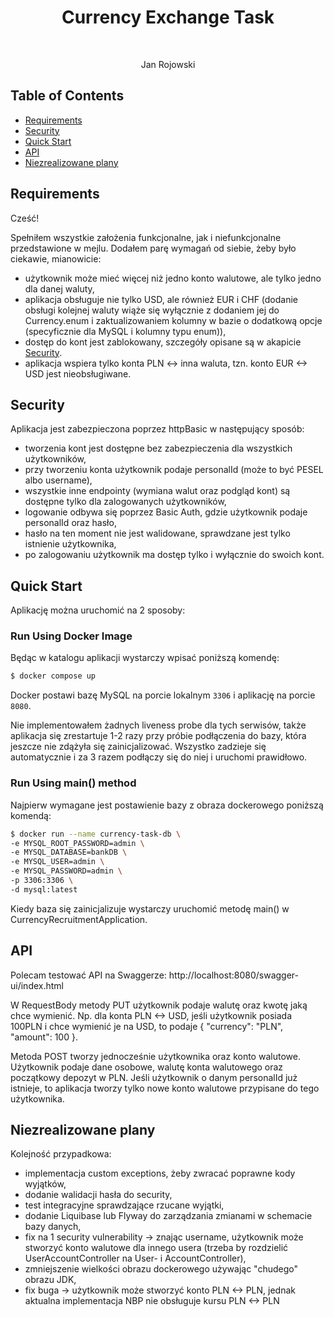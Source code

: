 <h1 align="center"> Currency Exchange Task</h1> <br>

<p align="center">
  Jan Rojowski
</p>


## Table of Contents

- [Requirements](#requirements)
- [Security](#security)
- [Quick Start](#quick-start)
- [API](#api)
- [Niezrealizowane plany](#Niezrealizowane-plany)


## Requirements
Cześć!

Spełniłem wszystkie założenia funkcjonalne, jak i niefunkcjonalne przedstawione w mejlu.
Dodałem parę wymagań od siebie, żeby było ciekawie, mianowicie:
* użytkownik może mieć więcej niż jedno konto walutowe, ale tylko jedno dla danej waluty,
* aplikacja obsługuje nie tylko USD, ale również EUR i CHF (dodanie obsługi kolejnej waluty wiąże się wyłącznie z dodaniem jej do Currency.enum i zaktualizowaniem kolumny w bazie o dodatkową opcje (specyficznie dla MySQL i kolumny typu enum)),
* dostęp do kont jest zablokowany, szczegóły opisane są w akapicie [Security](#security).
* aplikacja wspiera tylko konta PLN <-> inna waluta, tzn. konto EUR <-> USD jest nieobsługiwane.

## Security
Aplikacja jest zabezpieczona poprzez httpBasic w następujący sposób:
* tworzenia kont jest dostępne bez zabezpieczenia dla wszystkich użytkowników,
* przy tworzeniu konta użytkownik podaje personalId (może to być PESEL albo username),
* wszystkie inne endpointy (wymiana walut oraz podgląd kont) są dostępne tylko dla zalogowanych użytkowników,
* logowanie odbywa się poprzez Basic Auth, gdzie użytkownik podaje personalId oraz hasło,
* hasło na ten moment nie jest walidowane, sprawdzane jest tylko istnienie użytkownika,
* po zalogowaniu użytkownik ma dostęp tylko i wyłącznie do swoich kont.

## Quick Start
Aplikację można uruchomić na 2 sposoby:

### Run Using Docker Image
Będąc w katalogu aplikacji wystarczy wpisać poniższą komendę:
```bash
$ docker compose up
```
Docker postawi bazę MySQL na porcie lokalnym `3306` i aplikację na porcie `8080`.

Nie implementowałem żadnych liveness probe dla tych serwisów,
także aplikacja się zrestartuje 1-2 razy przy próbie podłączenia do bazy,
która jeszcze nie zdążyła się zainicjalizować. Wszystko zadzieje się automatycznie
i za 3 razem podłączy się do niej i uruchomi prawidłowo.

### Run Using main() method

Najpierw wymagane jest postawienie bazy z obraza dockerowego poniższą komendą:
```bash
$ docker run --name currency-task-db \
-e MYSQL_ROOT_PASSWORD=admin \
-e MYSQL_DATABASE=bankDB \
-e MYSQL_USER=admin \
-e MYSQL_PASSWORD=admin \
-p 3306:3306 \
-d mysql:latest
```

Kiedy baza się zainicjalizuje wystarczy uruchomić metodę main() w CurrencyRecruitmentApplication.


## API
Polecam testować API na Swaggerze: http://localhost:8080/swagger-ui/index.html

W RequestBody metody PUT użytkownik podaje walutę oraz kwotę jaką chce wymienić. Np. dla konta PLN <-> USD, jeśli użytkownik posiada 100PLN  i chce wymienić je na USD, to podaje 
{
"currency": "PLN",
"amount": 100
}.

Metoda POST tworzy jednocześnie użytkownika oraz konto walutowe. Użytkownik podaje dane osobowe, walutę konta walutowego
oraz początkowy depozyt w PLN. Jeśli użytkownik o danym personalId już istnieje,
to aplikacja tworzy tylko nowe konto walutowe przypisane do tego użytkownika.


## Niezrealizowane plany
Kolejność przypadkowa:
* implementacja custom exceptions, żeby zwracać poprawne kody wyjątków,
* dodanie walidacji hasła do security,
* test integracyjne sprawdzające rzucane wyjątki,
* dodanie Liquibase lub Flyway do zarządzania zmianami w schemacie bazy danych,
* fix na 1 security vulnerability -> znając username, użytkownik może stworzyć konto walutowe dla innego usera
(trzeba by rozdzielić UserAccountController na User- i AccountController),
* zmniejszenie wielkości obrazu dockerowego używając "chudego" obrazu JDK,
* fix buga -> użytkownik może stworzyć konto PLN <-> PLN, jednak aktualna implementacja NBP nie obsługuje kursu PLN <-> PLN